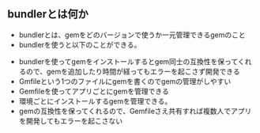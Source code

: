 ## bundlerとは何か
- bundlerとは、gemをどのバージョンで使うか一元管理できるgemのこと
- bundlerを使うと以下のことができる。

* bundlerを使ってgemをインストールするとgem同士の互換性を保ってくれるので、gemを追加したり時間が経ってもエラーを起こさず開発できる
* Gmfileという1つのファイルにgemを書くのでgemの管理がしやすい
* Gemfileを使ってアプリごとにgemを管理できる
* 環境ごとにインストールするgemを管理できる。
* gemの互換性を保ってくれるので、Gemfileさえ共有すれば複数人でアプリを開発してもエラーを起こさない